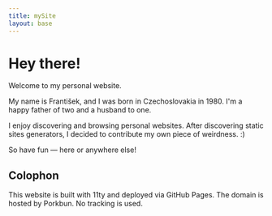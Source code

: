 ```yaml
---
title: mySite
layout: base
---
```

# Hey there!

Welcome to my personal website.

My name is František, and I was born in Czechoslovakia in 1980. I'm a happy father of two and a husband to one.

I enjoy discovering and browsing personal websites. After discovering static sites generators, I decided to contribute my own piece of weirdness. :)

So have fun — here or anywhere else!
<div class="pt-6">
<h2>Colophon</h2>

This website is built with 11ty and deployed via GitHub Pages. The domain is hosted by Porkbun. No tracking is used.
</div>




